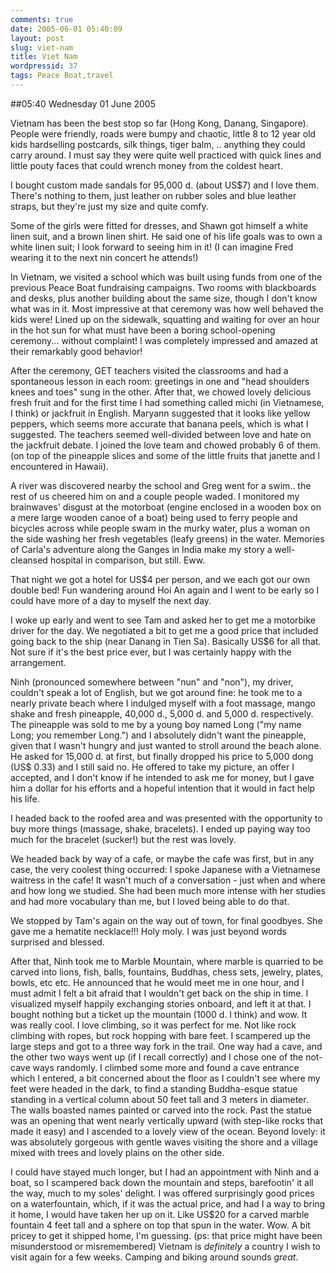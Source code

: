 ```yaml
---
comments: true
date: 2005-06-01 05:40:09
layout: post
slug: viet-nam
title: Viet Nam
wordpressid: 37
tags: Peace Boat,travel
---
```


##05:40 Wednesday 01 June 2005

Vietnam has been the best stop so far (Hong Kong, Danang, Singapore).  People were friendly, roads were bumpy and chaotic, little 8 to 12 year old kids hardselling postcards, silk things, tiger balm, .. anything they could carry around.  I must say they were quite well practiced with quick lines and little pouty faces that could wrench money from the coldest heart.

I bought custom made sandals for 95,000 d. (about US$7) and I love them. There's nothing to them, just leather on rubber soles and blue leather straps, but they're just my size and quite comfy.

Some of the girls were fitted for dresses, and Shawn got himself a white linen suit, and a brown linen shirt.  He said one of his life goals was to own a white linen suit; I look forward to seeing him in it!  (I can imagine Fred wearing it to the next nin concert he attends!)

In Vietnam, we visited a school which was built using funds from one of the previous Peace Boat fundraising campaigns.  Two rooms with blackboards and desks, plus another building about the same size, though I don't know what was in it.  Most impressive at that ceremony was how well behaved the kids were!  Lined up on the sidewalk, squatting and waiting for over an hour in the hot sun for what must have been a boring school-opening ceremony... without complaint! I was completely impressed and amazed at their remarkably good behavior!

After the ceremony, GET teachers visited the classrooms and had a spontaneous lesson in each room: greetings in one and "head shoulders knees and toes" sung in the other.  After that, we chowed lovely delicious fresh fruit and for the first time I had something called michi (in Vietnamese, I think) or jackfruit in English. Maryann suggested that it looks like yellow peppers, which seems more accurate that banana peels, which is what I suggested.  The teachers seemed well-divided between love and hate on the jackfruit debate.  I joined the love team and chowed probably 6 of them.  (on top of the pineapple slices and some of the little fruits that janette and I encountered in Hawaii).

A river was discovered nearby the school and Greg went for a swim.. the rest of us cheered him on and a couple people waded.  I monitored my brainwaves' disgust at the motorboat (engine enclosed in a wooden box on a mere large wooden canoe of a boat) being used to ferry people and bicycles across while people swam in the murky water, plus a woman on the side washing her fresh vegetables (leafy greens) in the water.  Memories of Carla's adventure along the Ganges in India make my story a well-cleansed hospital in comparison, but still.  Eww.

That night we got a hotel for US$4 per person, and we each got our own double bed!  Fun wandering around Hoi An again and I went to be early so I could have more of a day to myself the next day.

I woke up early and went to see Tam and asked her to get me a motorbike driver for the day.  We negotiated a bit to get me a good price that included going back to the ship (near Danang in Tien Sa).  Basically US$6 for all that.  Not sure if it's the best price ever, but I was certainly happy with the arrangement.

Ninh (pronounced somewhere between "nun" and "non"), my driver, couldn't speak a lot of English, but we got around fine: he took me to a nearly private beach where I indulged myself with a foot massage, mango shake and fresh pineapple, 40,000 d., 5,000 d. and 5,000 d. respectively.  The pineapple was sold to me by a young boy named Long ("my name Long; you remember Long.") and I absolutely didn't want the pineapple, given that I wasn't hungry and just wanted to stroll around the beach alone.  He asked for 15,000 d. at first, but finally dropped his price to 5,000 dong (US$ 0.33) and I still said no.  He offered to take my picture, an offer I accepted, and I don't know if he intended to ask me for money, but I gave him a dollar for his efforts and a hopeful intention that it would in fact help his life.

I headed back to the roofed area and was presented with the opportunity to buy more things (massage, shake, bracelets).  I ended up paying way too much for the bracelet (sucker!) but the rest was lovely.

We headed back by way of a cafe, or maybe the cafe was first, but in any case, the very coolest thing occurred: I spoke Japanese with a Vietnamese waitress in the cafe!  It wasn't much of a conversation - just when and where and how long we studied.  She had been much more intense with her studies and had more vocabulary than me, but I loved being able to do that.

We stopped by Tam's again on the way out of town, for final goodbyes.  She gave me a hematite necklace!!!  Holy moly. I was just beyond words surprised and blessed.

After that, Ninh took me to Marble Mountain, where marble is quarried to be carved into lions, fish, balls, fountains, Buddhas, chess sets, jewelry, plates, bowls, etc etc. He announced that he would meet me in one hour, and I must admit I felt a bit afraid that I wouldn't get back on the ship in time.  I visualized myself happily exchanging stories onboard, and left it at that. I bought nothing but a ticket up the mountain (1000 d. I think) and wow.  It was really cool.  I love climbing, so it was perfect for me.  Not like rock climbing with ropes, but rock hopping with bare feet.  I scampered up the large steps and got to a three way fork in the trail.  One way had a cave, and the other two ways went up (if I recall correctly) and I chose one of the not-cave ways randomly.  I climbed some more and found a cave entrance which I entered, a bit concerned about the floor as I couldn't see where my feet were headed in the dark, to find a standing Buddha-esque statue standing in a vertical column about 50 feet tall and 3 meters in diameter.  The walls boasted names painted or carved into the rock.  Past the statue was an opening that went nearly vertically upward (with step-like rocks that made it easy) and I ascended to a lovely view of the ocean.  Beyond lovely: it was absolutely gorgeous with gentle waves visiting the shore and a village mixed with trees and lovely plains on the other side.

I could have stayed much longer, but I had an appointment with Ninh and a boat, so I scampered back down the mountain and steps, barefootin' it all the way, much to my soles' delight.  I was offered surprisingly good prices on a waterfountain, which, if it was the actual price, and had I a way to bring it home, I would have taken her up on it.  Like US$20 for a carved marble fountain 4 feet tall and a sphere on top that spun in the water.  Wow.  A bit pricey to get it shipped home, I'm guessing. (ps: that price might have been misunderstood or misremembered)  Vietnam is *definitely* a country I wish to visit again for a few weeks.  Camping and biking around sounds *great*.

